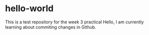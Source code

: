 # hello-world
This is a test repository for the week 3 practical
Hello, I am currently learning about commiting changes in Github.
